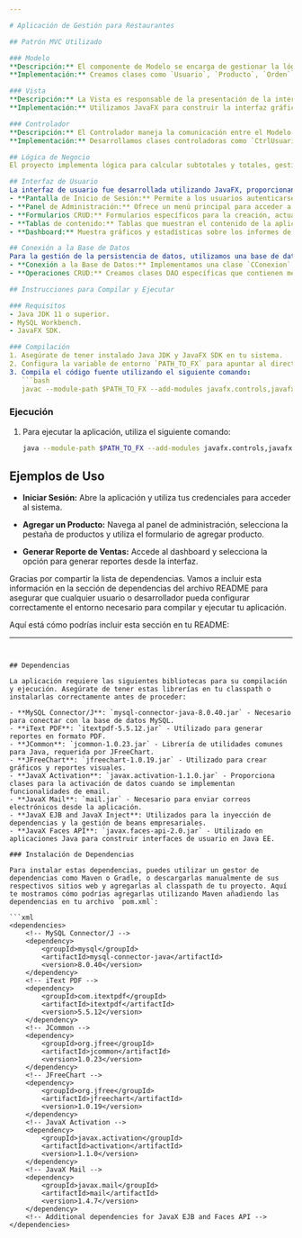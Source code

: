 ```yaml
---

# Aplicación de Gestión para Restaurantes

## Patrón MVC Utilizado

### Modelo
**Descripción:** El componente de Modelo se encarga de gestionar la lógica de negocio y los datos de la aplicación. Incluye clases que representan los objetos del dominio, como usuarios, productos y órdenes, así como las operaciones CRUD asociadas.
**Implementación:** Creamos clases como `Usuario`, `Producto`, `Orden` que contienen métodos específicos para cada entidad. Además, incluimos clases de consulta que encapsulan la lógica de negocio y las interacciones con la base de datos.

### Vista
**Descripción:** La Vista es responsable de la presentación de la interfaz de usuario (UI). Este componente muestra los datos al usuario y capta sus interacciones.
**Implementación:** Utilizamos JavaFX para construir la interfaz gráfica de usuario. Creamos diversas ventanas y paneles para diferentes funcionalidades, como formularios de registro, tablas de visualización de productos, y un dashboard con gráficos y reportes.

### Controlador
**Descripción:** El Controlador maneja la comunicación entre el Modelo y la Vista. Recibe entradas del usuario a través de la Vista, las procesa (utilizando la lógica del Modelo), y actualiza la Vista en consecuencia.
**Implementación:** Desarrollamos clases controladoras como `CtrlUsuario`, `CtrlProducto` y `CtrlOrden`, que contienen métodos para actualizar los datos del Modelo y la Vista dependiendo de los eventos de la UI que se manejen.

## Lógica de Negocio
El proyecto implementa lógica para calcular subtotales y totales, gestionar inventarios, y generar reportes de ventas. También incluye validaciones de integridad de datos y restricciones de negocio, como la verificación de nombres de usuario y contraseñas.

## Interfaz de Usuario
La interfaz de usuario fue desarrollada utilizando JavaFX, proporcionando una experiencia visual interactiva. Las principales vistas de la aplicación incluyen:
- **Pantalla de Inicio de Sesión:** Permite a los usuarios autenticarse.
- **Panel de Administración:** Ofrece un menú principal para acceder a las diferentes configuraciones de la aplicación.
- **Formularios CRUD:** Formularios específicos para la creación, actualización y eliminación de usuarios y productos.
- **Tablas de contenido:** Tablas que muestran el contenido de la aplicación, como son usuarios, productos, órdenes y detalles de orden.
- **Dashboard:** Muestra gráficos y estadísticas sobre los informes de las ventas que se realizan en la aplicación.

## Conexión a la Base de Datos
Para la gestión de la persistencia de datos, utilizamos una base de datos relacional (MySQL Workbench). La conexión a la base de datos y las operaciones CRUD fueron manejadas a través de una capa de acceso a datos (DAO):
- **Conexión a la Base de Datos:** Implementamos una clase `CConexion` que establece y gestiona la conexión con la base de datos.
- **Operaciones CRUD:** Creamos clases DAO específicas que contienen métodos para realizar operaciones de inserción, actualización, eliminación y consulta sobre la base de datos. Utilizamos consultas SQL parametrizadas para prevenir inyecciones SQL y asegurar la integridad de los datos.

## Instrucciones para Compilar y Ejecutar

### Requisitos
- Java JDK 11 o superior.
- MySQL Workbench.
- JavaFX SDK.

### Compilación
1. Asegúrate de tener instalado Java JDK y JavaFX SDK en tu sistema.
2. Configura la variable de entorno `PATH_TO_FX` para apuntar al directorio `lib` del JavaFX SDK.
3. Compila el código fuente utilizando el siguiente comando:
   ```bash
   javac --module-path $PATH_TO_FX --add-modules javafx.controls,javafx.fxml -d out src/*.java
   ```

### Ejecución
1. Para ejecutar la aplicación, utiliza el siguiente comando:
   ```bash
   java --module-path $PATH_TO_FX --add-modules javafx.controls,javafx.fxml -cp out Main
   ```

## Ejemplos de Uso
- **Iniciar Sesión:** Abre la aplicación y utiliza tus credenciales para acceder al sistema.


- **Agregar un Producto:** Navega al panel de administración, selecciona la pestaña de productos y utiliza el formulario de agregar producto.
- **Generar Reporte de Ventas:** Accede al dashboard y selecciona la opción para generar reportes desde la interfaz.


Gracias por compartir la lista de dependencias. Vamos a incluir esta información en la sección de dependencias del archivo README para asegurar que cualquier usuario o desarrollador pueda configurar correctamente el entorno necesario para compilar y ejecutar tu aplicación.

Aquí está cómo podrías incluir esta sección en tu README:

---
```


## Dependencias

La aplicación requiere las siguientes bibliotecas para su compilación y ejecución. Asegúrate de tener estas librerías en tu classpath o instalarlas correctamente antes de proceder:

- **MySQL Connector/J**: `mysql-connector-java-8.0.40.jar` - Necesario para conectar con la base de datos MySQL.
- **iText PDF**: `itextpdf-5.5.12.jar` - Utilizado para generar reportes en formato PDF.
- **JCommon**: `jcommon-1.0.23.jar` - Librería de utilidades comunes para Java, requerida por JFreeChart.
- **JFreeChart**: `jfreechart-1.0.19.jar` - Utilizado para crear gráficos y reportes visuales.
- **JavaX Activation**: `javax.activation-1.1.0.jar` - Proporciona clases para la activación de datos cuando se implementan funcionalidades de email.
- **JavaX Mail**: `mail.jar` - Necesario para enviar correos electrónicos desde la aplicación.
- **JavaX EJB and JavaX Inject**: Utilizados para la inyección de dependencias y la gestión de beans empresariales.
- **JavaX Faces API**: `javax.faces-api-2.0.jar` - Utilizado en aplicaciones Java para construir interfaces de usuario en Java EE.

### Instalación de Dependencias

Para instalar estas dependencias, puedes utilizar un gestor de dependencias como Maven o Gradle, o descargarlas manualmente de sus respectivos sitios web y agregarlas al classpath de tu proyecto. Aquí te mostramos cómo podrías agregarlas utilizando Maven añadiendo las dependencias en tu archivo `pom.xml`:

```xml
<dependencies>
    <!-- MySQL Connector/J -->
    <dependency>
        <groupId>mysql</groupId>
        <artifactId>mysql-connector-java</artifactId>
        <version>8.0.40</version>
    </dependency>
    <!-- iText PDF -->
    <dependency>
        <groupId>com.itextpdf</groupId>
        <artifactId>itextpdf</artifactId>
        <version>5.5.12</version>
    </dependency>
    <!-- JCommon -->
    <dependency>
        <groupId>org.jfree</groupId>
        <artifactId>jcommon</artifactId>
        <version>1.0.23</version>
    </dependency>
    <!-- JFreeChart -->
    <dependency>
        <groupId>org.jfree</groupId>
        <artifactId>jfreechart</artifactId>
        <version>1.0.19</version>
    </dependency>
    <!-- JavaX Activation -->
    <dependency>
        <groupId>javax.activation</groupId>
        <artifactId>activation</artifactId>
        <version>1.1.0</version>
    </dependency>
    <!-- JavaX Mail -->
    <dependency>
        <groupId>javax.mail</groupId>
        <artifactId>mail</artifactId>
        <version>1.4.7</version>
    </dependency>
    <!-- Additional dependencies for JavaX EJB and Faces API -->
</dependencies>
```


